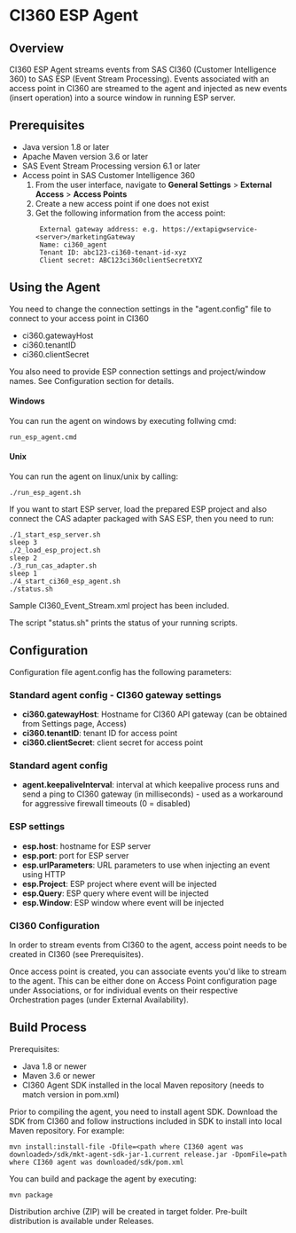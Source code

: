 # CI360 ESP Agent

## Overview

CI360 ESP Agent streams events from SAS CI360 (Customer Intelligence 360) to SAS ESP (Event Stream Processing). Events associated with an access point in CI360 are streamed to the agent and injected as new events (insert operation) into a source window in running ESP server.

## Prerequisites

- Java version 1.8 or later
- Apache Maven version 3.6 or later
- SAS Event Stream Processing version 6.1 or later
- Access point in SAS Customer Intelligence 360
    1. From the user interface, navigate to **General Settings** > **External Access** > **Access Points**
    2. Create a new access point if one does not exist
    3. Get the following information from the access point:  
       ```
        External gateway address: e.g. https://extapigwservice-<server>/marketingGateway  
        Name: ci360_agent  
        Tenant ID: abc123-ci360-tenant-id-xyz  
        Client secret: ABC123ci360clientSecretXYZ  
       ```

## Using the Agent

You need to change the connection settings in the "agent.config" file to connect to your access point in CI360
- ci360.gatewayHost 
- ci360.tenantID 
- ci360.clientSecret

You also need to provide ESP connection settings and project/window names. See Configuration section for details.

#### Windows
You can run the agent on windows by executing follwing cmd:
```
run_esp_agent.cmd
```

#### Unix
You can run the agent on linux/unix by calling:
```
./run_esp_agent.sh
```

If you want to start ESP server, load the prepared ESP project and also connect the CAS adapter packaged with SAS ESP, then you need to run:
```
./1_start_esp_server.sh
sleep 3
./2_load_esp_project.sh
sleep 2
./3_run_cas_adapter.sh
sleep 1
./4_start_ci360_esp_agent.sh
./status.sh
```

Sample CI360_Event_Stream.xml project has been included.

The script "status.sh" prints the status of your running scripts.

## Configuration

Configuration file agent.config has the following parameters:

### Standard agent config - CI360 gateway settings
- __ci360.gatewayHost__: Hostname for CI360 API gateway (can be obtained from Settings page, Access)
- __ci360.tenantID__: tenant ID for access point
- __ci360.clientSecret__: client secret for access point

### Standard agent config
- __agent.keepaliveInterval__: interval at which keepalive process runs and send a ping to CI360 gateway (in milliseconds) - used as a workaround for aggressive firewall timeouts (0 = disabled)

### ESP settings
- __esp.host__: hostname for ESP server
- __esp.port__: port for ESP server
- __esp.urlParameters__: URL parameters to use when injecting an event using HTTP
- __esp.Project__: ESP project where event will be injected
- __esp.Query__: ESP query where event will be injected
- __esp.Window__: ESP window where event will be injected


### CI360 Configuration

In order to stream events from CI360 to the agent, access point needs to be created in CI360 (see Prerequisites).
 
Once access point is created, you can associate events you'd like to stream to the agent. This can be either done on Access Point configuration page under Associations, or for individual events on their respective Orchestration pages (under External Availability). 

## Build Process

Prerequisites: 
- Java 1.8 or newer
- Maven 3.6 or newer
- CI360 Agent SDK installed in the local Maven repository (needs to match version in pom.xml)

Prior to compiling the agent, you need to install agent SDK. Download the SDK from CI360 and follow instructions included in SDK to install into local Maven repository. For example:
```
mvn install:install-file -Dfile=<path where CI360 agent was downloaded>/sdk/mkt-agent-sdk-jar-1.current release.jar -DpomFile=path where CI360 agent was downloaded/sdk/pom.xml
```

You can build and package the agent by executing:
 
```
mvn package
```

Distribution archive (ZIP) will be created in target folder. Pre-built distribution is available under Releases.
